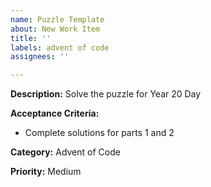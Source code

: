 ```yaml
---
name: Puzzle Template
about: New Work Item
title: ''
labels: advent of code
assignees: ''

---
```


**Description:** Solve the puzzle for Year 20 Day 

**Acceptance Criteria:**
 - Complete solutions for parts 1 and 2

**Category:** Advent of Code

**Priority:** Medium
